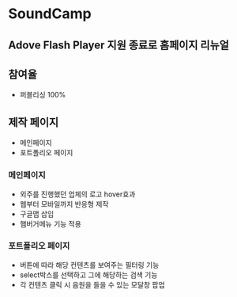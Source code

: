 # SoundCamp
## Adove Flash Player 지원 종료로 홈페이지 리뉴얼

## 참여율
 - 퍼블리싱 100%

## 제작 페이지
 - 메인페이지
 - 포트폴리오 페이지

### 메인페이지
 - 외주를 진행했던 업체의 로고 hover효과
 - 웹부터 모바일까지 반응형 제작
 - 구글맵 삽입
 - 햄버거메뉴 기능 적용
### 포트폴리오 페이지
 - 버튼에 따라 해당 컨텐츠를 보여주는 필터링 기능
 - select박스를 선택하고 그에 해당하는 검색 기능
 - 각 컨텐츠 클릭 시 음원을 들을 수 있는 모달창 팝업